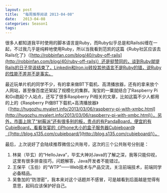 ```yaml
---
layout: post
title:  "每周推荐阅读 2013-04-08"
date:   2013-04-08
categories: Season1
tags:
---
```


很多人都知道我平时使用的脚本语言是Ruby，而Ruby似乎总是和Rails纠缠在一起，不过我几乎是纯粹地使用Ruby，所以当我看到范凯的这篇《Ruby社区应该去Rails化了》（[http://robbinfan.com/blog/40/ruby-off-rails](http://robbinfan.com/blog/40/ruby-off-rails)）还是挺赞同的，谈到Ruby就提Rails的日子早该结束了，Linkedin和Iron.io转投其他语言不是Ruby的错，说Ruby的性能不差并不是事实。

最近玩单片机的同学不少，有的拿来做BT下载机、高清播放器，还有的拿来放个人网站，甚至像百度还架起了规模化的集群。淘宝的一粟就结合了Raspberry Pi和Go跑起个人站点，还写了很多Raspberry Pi相关的文章，比如这篇不少人都用的上的《Raspberry Pi做BT下载机+高清播放器》（[http://hugozhu.myalert.info/2013/03/06/raspberry-pi-with-xmbc.html](http://hugozhu.myalert.info/2013/03/06/raspberry-pi-with-xmbc.html)）。另外，市面上除了“树莓派”还有很多别的板，贵点的有PandaBoard，便宜的有CubieBoard，看看张宴的《iPhone大小的盒子服务器Cubieboard》（[http://blog.s135.com/cubieboard/](http://blog.s135.com/cubieboard/)）。

最后，上次说好了会陆续推荐微信公共账号，这次的三个公共账号分别是：

1. 林昊（毕玄）的“HelloJava”，毕玄大神对Java的了解之深，我等只能仰视，这里有很多排查技巧，问题解答，Java开发者不能错过。
2. 王保平（玉伯）的“WTP”——Web技术与产品交流，关注前端技术，前端同学必备精品。
3. 吴鲁加的“防泄密”，我本来对这个话题并不感冒，可是越看到后面越是觉得有意思，起码应该保护好自己。
